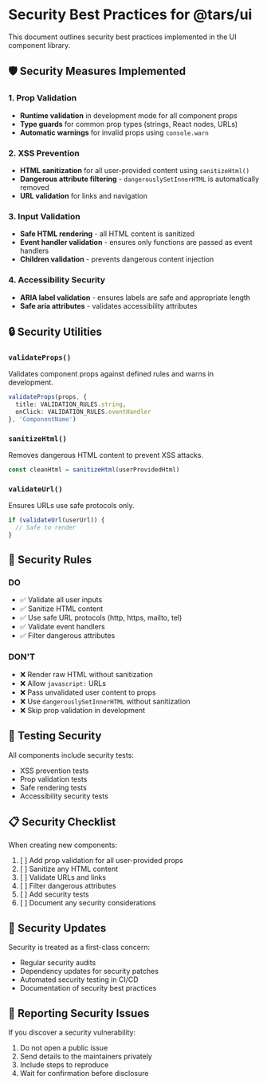 # Security Best Practices for @tars/ui

This document outlines security best practices implemented in the UI component library.

## 🛡️ Security Measures Implemented

### 1. Prop Validation
- **Runtime validation** in development mode for all component props
- **Type guards** for common prop types (strings, React nodes, URLs)
- **Automatic warnings** for invalid props using `console.warn`

### 2. XSS Prevention
- **HTML sanitization** for all user-provided content using `sanitizeHtml()`
- **Dangerous attribute filtering** - `dangerouslySetInnerHTML` is automatically removed
- **URL validation** for links and navigation

### 3. Input Validation
- **Safe HTML rendering** - all HTML content is sanitized
- **Event handler validation** - ensures only functions are passed as event handlers
- **Children validation** - prevents dangerous content injection

### 4. Accessibility Security
- **ARIA label validation** - ensures labels are safe and appropriate length
- **Safe aria attributes** - validates accessibility attributes

## 🔒 Security Utilities

### `validateProps()`
Validates component props against defined rules and warns in development.

```typescript
validateProps(props, {
  title: VALIDATION_RULES.string,
  onClick: VALIDATION_RULES.eventHandler
}, 'ComponentName')
```

### `sanitizeHtml()`
Removes dangerous HTML content to prevent XSS attacks.

```typescript
const cleanHtml = sanitizeHtml(userProvidedHtml)
```

### `validateUrl()`
Ensures URLs use safe protocols only.

```typescript
if (validateUrl(userUrl)) {
  // Safe to render
}
```

## 🚨 Security Rules

### DO
- ✅ Validate all user inputs
- ✅ Sanitize HTML content
- ✅ Use safe URL protocols (http, https, mailto, tel)
- ✅ Validate event handlers
- ✅ Filter dangerous attributes

### DON'T
- ❌ Render raw HTML without sanitization
- ❌ Allow `javascript:` URLs
- ❌ Pass unvalidated user content to props
- ❌ Use `dangerouslySetInnerHTML` without sanitization
- ❌ Skip prop validation in development

## 🧪 Testing Security

All components include security tests:
- XSS prevention tests
- Prop validation tests
- Safe rendering tests
- Accessibility security tests

## 📋 Security Checklist

When creating new components:

1. [ ] Add prop validation for all user-provided props
2. [ ] Sanitize any HTML content
3. [ ] Validate URLs and links
4. [ ] Filter dangerous attributes
5. [ ] Add security tests
6. [ ] Document any security considerations

## 🔄 Security Updates

Security is treated as a first-class concern:
- Regular security audits
- Dependency updates for security patches
- Automated security testing in CI/CD
- Documentation of security best practices

## 🚨 Reporting Security Issues

If you discover a security vulnerability:
1. Do not open a public issue
2. Send details to the maintainers privately
3. Include steps to reproduce
4. Wait for confirmation before disclosure